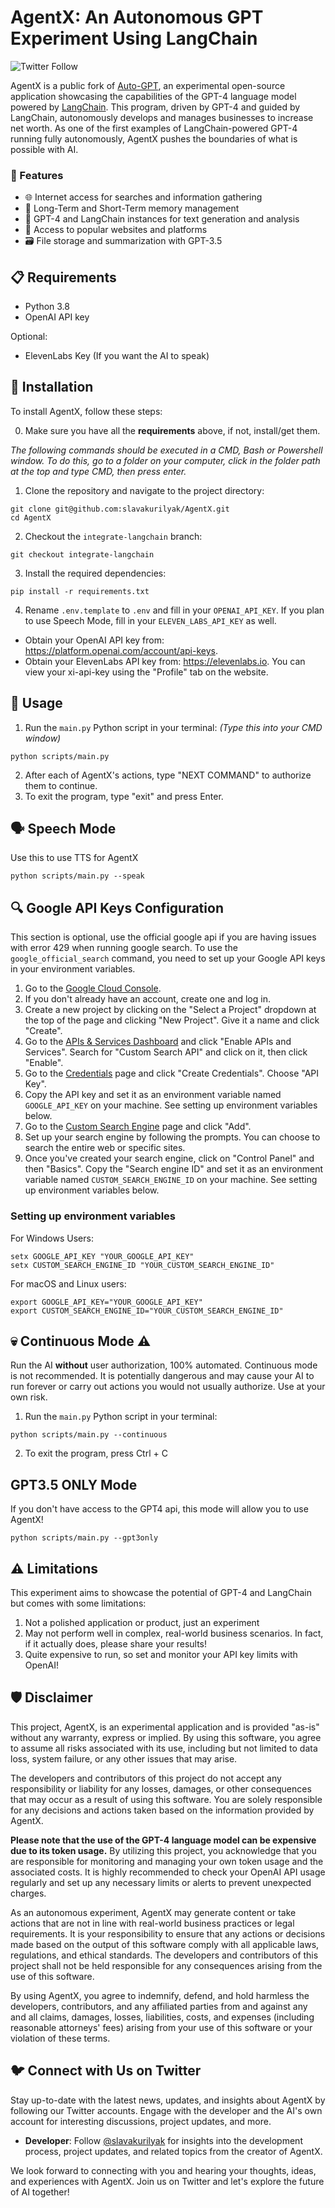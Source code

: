 # AgentX: An Autonomous GPT Experiment Using LangChain
![Twitter Follow](https://img.shields.io/twitter/follow/slavakuriliyak?style=social)

AgentX is a public fork of [Auto-GPT](https://github.com/Torantulino/Auto-GPT), an experimental open-source application showcasing the capabilities of the GPT-4 language model powered by [LangChain](https://langchain.com/). This program, driven by GPT-4 and guided by LangChain, autonomously develops and manages businesses to increase net worth. As one of the first examples of LangChain-powered GPT-4 running fully autonomously, AgentX pushes the boundaries of what is possible with AI.

### 🚀 Features

-  🌐 Internet access for searches and information gathering
-  💾 Long-Term and Short-Term memory management
-  🧠 GPT-4 and LangChain instances for text generation and analysis
-  🔗 Access to popular websites and platforms
-  🗃️ File storage and summarization with GPT-3.5

## 📋 Requirements
-  Python 3.8
-  OpenAI API key

Optional:
-  ElevenLabs Key (If you want the AI to speak)

## 💾 Installation

To install AgentX, follow these steps:

0. Make sure you have all the **requirements** above, if not, install/get them.

*The following commands should be executed in a CMD, Bash or Powershell window. To do this, go to a folder on your computer, click in the folder path at the top and type CMD, then press enter.*

1. Clone the repository and navigate to the project directory:
```
git clone git@github.com:slavakurilyak/AgentX.git
cd AgentX
```

2. Checkout the `integrate-langchain` branch:
```
git checkout integrate-langchain
```

3. Install the required dependencies:
```
pip install -r requirements.txt
```

4. Rename `.env.template` to `.env` and fill in your `OPENAI_API_KEY`. If you plan to use Speech Mode, fill in your `ELEVEN_LABS_API_KEY` as well.
  - Obtain your OpenAI API key from: https://platform.openai.com/account/api-keys.
  - Obtain your ElevenLabs API key from: https://elevenlabs.io. You can view your xi-api-key using the "Profile" tab on the website.

## 🔧 Usage

1. Run the `main.py` Python script in your terminal:
*(Type this into your CMD window)*
```
python scripts/main.py
```
2. After each of AgentX's actions, type "NEXT COMMAND" to authorize them to continue.
3. To exit the program, type "exit" and press Enter.

## 🗣️ Speech Mode
Use this to use TTS for AgentX
```
python scripts/main.py --speak

```

## 🔍 Google API Keys Configuration

This section is optional, use the official google api if you are having issues with error 429 when running google search.
To use the `google_official_search` command, you need to set up your Google API keys in your environment variables.

1. Go to the [Google Cloud Console](https://console.cloud.google.com/).
2. If you don't already have an account, create one and log in.
3. Create a new project by clicking on the "Select a Project" dropdown at the top of the page and clicking "New Project". Give it a name and click "Create".
4. Go to the [APIs & Services Dashboard](https://console.cloud.google.com/apis/dashboard) and click "Enable APIs and Services". Search for "Custom Search API" and click on it, then click "Enable".
5. Go to the [Credentials](https://console.cloud.google.com/apis/credentials) page and click "Create Credentials". Choose "API Key".
6. Copy the API key and set it as an environment variable named `GOOGLE_API_KEY` on your machine. See setting up environment variables below.
7. Go to the [Custom Search Engine](https://cse.google.com/cse/all) page and click "Add".
8. Set up your search engine by following the prompts. You can choose to search the entire web or specific sites.
9.  Once you've created your search engine, click on "Control Panel" and then "Basics". Copy the "Search engine ID" and set it as an environment variable named `CUSTOM_SEARCH_ENGINE_ID` on your machine. See setting up environment variables below.

### Setting up environment variables
   For Windows Users:
```
setx GOOGLE_API_KEY "YOUR_GOOGLE_API_KEY"
setx CUSTOM_SEARCH_ENGINE_ID "YOUR_CUSTOM_SEARCH_ENGINE_ID"

```
For macOS and Linux users:
```
export GOOGLE_API_KEY="YOUR_GOOGLE_API_KEY"
export CUSTOM_SEARCH_ENGINE_ID="YOUR_CUSTOM_SEARCH_ENGINE_ID"

```

## 💀 Continuous Mode ⚠️
Run the AI **without** user authorization, 100% automated.
Continuous mode is not recommended. 
It is potentially dangerous and may cause your AI to run forever or carry out actions you would not usually authorize. 
Use at your own risk.
1. Run the `main.py` Python script in your terminal:
```
python scripts/main.py --continuous

```
2. To exit the program, press Ctrl + C

## GPT3.5 ONLY Mode
If you don't have access to the GPT4 api, this mode will allow you to use AgentX!
```
python scripts/main.py --gpt3only
```

## ⚠️ Limitations
This experiment aims to showcase the potential of GPT-4 and LangChain but comes with some limitations:

1. Not a polished application or product, just an experiment
2. May not perform well in complex, real-world business scenarios. In fact, if it actually does, please share your results!
3. Quite expensive to run, so set and monitor your API key limits with OpenAI!

## 🛡 Disclaimer

This project, AgentX, is an experimental application and is provided "as-is" without any warranty, express or implied. By using this software, you agree to assume all risks associated with its use, including but not limited to data loss, system failure, or any other issues that may arise.

The developers and contributors of this project do not accept any responsibility or liability for any losses, damages, or other consequences that may occur as a result of using this software. You are solely responsible for any decisions and actions taken based on the information provided by AgentX.

**Please note that the use of the GPT-4 language model can be expensive due to its token usage.** By utilizing this project, you acknowledge that you are responsible for monitoring and managing your own token usage and the associated costs. It is highly recommended to check your OpenAI API usage regularly and set up any necessary limits or alerts to prevent unexpected charges.

As an autonomous experiment, AgentX may generate content or take actions that are not in line with real-world business practices or legal requirements. It is your responsibility to ensure that any actions or decisions made based on the output of this software comply with all applicable laws, regulations, and ethical standards. The developers and contributors of this project shall not be held responsible for any consequences arising from the use of this software.

By using AgentX, you agree to indemnify, defend, and hold harmless the developers, contributors, and any affiliated parties from and against any and all claims, damages, losses, liabilities, costs, and expenses (including reasonable attorneys' fees) arising from your use of this software or your violation of these terms.

## 🐦 Connect with Us on Twitter 

Stay up-to-date with the latest news, updates, and insights about AgentX by following our Twitter accounts. Engage with the developer and the AI's own account for interesting discussions, project updates, and more.

- **Developer**: Follow [@slavakurilyak](https://twitter.com/slavakurilyak) for insights into the development process, project updates, and related topics from the creator of AgentX.

We look forward to connecting with you and hearing your thoughts, ideas, and experiences with AgentX. Join us on Twitter and let's explore the future of AI together!
